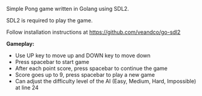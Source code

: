 Simple Pong game written in Golang using SDL2.

SDL2 is required to play the game.

Follow installation instructions at https://github.com/veandco/go-sdl2

**Gameplay:**
- Use UP key to move up and DOWN key to move down
- Press spacebar to start game
- After each point score, press spacebar to continue the game
- Score goes up to 9, press spacebar to play a new game
- Can adjust the difficulty level of the AI (Easy, Medium, Hard, Impossible) at line 24
